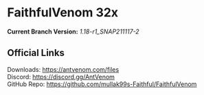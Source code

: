 # FaithfulVenom 32x

**Current Branch Version:** _1.18-r1_SNAP211117-2_  

## Official Links

Downloads: https://antvenom.com/files  
Discord: https://discord.gg/AntVenom  
GitHub Repo: https://github.com/mullak99s-Faithful/FaithfulVenom  
